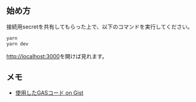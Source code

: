 ## 始め方
接続用secretを共有してもらった上で、以下のコマンドを実行してください。

```bash
yarn
yarn dev
```

[http://localhost:3000](http://localhost:3000)を開けば見れます。












## メモ
- [使用したGASコード on Gist](https://gist.github.com/KazuumiN/785b6a2418c65522db21062943e23b69)
